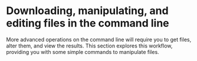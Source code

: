 # Downloading, manipulating, and editing files in the command line

More advanced operations on the command line will require you to get files, alter them, and view the results. This section explores this workflow, providing you with some simple commands to manipulate files. 
